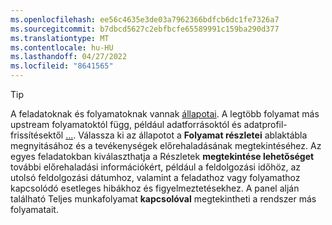 ```yaml
---
ms.openlocfilehash: ee56c4635e3de03a7962366bdfcb6dc1fe7326a7
ms.sourcegitcommit: b7dbcd5627c2ebfbcfe65589991c159ba290d377
ms.translationtype: MT
ms.contentlocale: hu-HU
ms.lasthandoff: 04/27/2022
ms.locfileid: "8641565"
---
```

> [!TIP] 
> A feladatoknak és folyamatoknak vannak [állapotai](../system.md#status-definitions). A legtöbb folyamat más upstream folyamatoktól függ, például adatforrásoktól és adatprofil-frissítésektől [...](../system.md#refresh-processes). Válassza ki az állapotot a **Folyamat részletei** ablaktábla megnyitásához és a tevékenységek előrehaladásának megtekintéséhez. Az egyes feladatokban kiválaszthatja a Részletek **megtekintése lehetőséget** további előrehaladási információkért, például a feldolgozási időhöz, az utolsó feldolgozási dátumhoz, valamint a feladathoz vagy folyamathoz kapcsolódó esetleges hibákhoz és figyelmeztetésekhez. A panel alján található Teljes munkafolyamat **kapcsolóval** megtekintheti a rendszer más folyamatait.